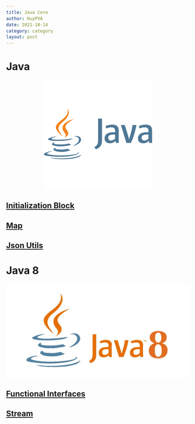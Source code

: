 ```yaml
---
title: Java Core
author: HuyPVA
date: 2021-10-14
category: category
layout: post
---
```


# Java

<div align="center">
    <img src="../assets/images/java/java.png"/>
</div>

## [Initialization Block](../java/initialization-block)

## [Map](../java/map)

## [Json Utils](../java/java-json-utils)

# Java 8

<div align="center">
    <img src="../assets/images/java/java_8.png"/>
</div>

## [Functional Interfaces](../java/java-8-functional-interfaces)

## [Stream](../java/java-8-stream)
